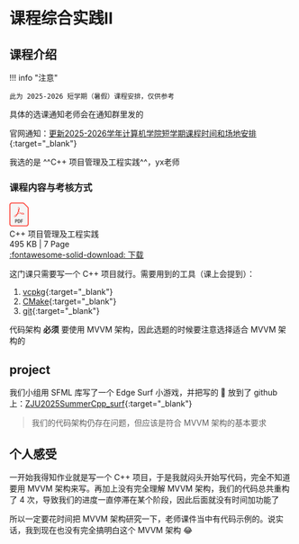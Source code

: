 # 课程综合实践Ⅱ

<!-- !!! tip "说明"

    本文档正在更新中…… -->

## 课程介绍

!!! info "注意"

    此为 2025-2026 短学期（暑假）课程安排，仅供参考

具体的选课通知老师会在通知群里发的

官网通知：[更新2025-2026学年计算机学院短学期课程时间和场地安排](http://cspo.zju.edu.cn/2025/0515/c29529a3051086/page.htm){:target="_blank"}

我选的是 ^^C++ 项目管理及工程实践^^，yx老师

### 课程内容与考核方式

<div class="hq-card hq-file-block" markdown="1">
<div class="file-icon"><img src="../../../img/pdf.svg" style="height: 3em;"></div>
<div class="hq-file-body">
<div class="hq-file-title">C++ 项目管理及工程实践</div>
<div class="hq-file-meta">495 KB | 7 Page</div>
</div>
<a class="hq-down-button" target="_blank" href="../../../file/practical_teaching/practical_teaching_doc2.pdf" markdown="1">:fontawesome-solid-download: 下载</a>
</div>

这门课只需要写一个 C++ 项目就行。需要用到的工具（课上会提到）：

1. [vcpkg](../../knowledge/C_Cpp/vcpkg.md){:target="_blank"}
2. [CMake](../../knowledge/C_Cpp/cmake.md){:target="_blank"}
3. [git](../../tools/git/index.md){:target="_blank"}

代码架构 **必须** 要使用 MVVM 架构，因此选题的时候要注意选择适合 MVVM 架构的

## project

我们小组用 SFML 库写了一个 Edge Surf 小游戏，并把写的 💩 放到了 github 上：[ZJU2025SummerCpp_surf](https://github.com/WintermelonC/ZJU2025SummerCpp_surf){:target="_blank"}

> 我们的代码架构仍存在问题，但应该是符合 MVVM 架构的基本要求

## 个人感受

一开始我得知作业就是写一个 C++ 项目，于是我就闷头开始写代码，完全不知道要用 MVVM 架构来写。再加上没有完全理解 MVVM 架构，我们的代码总共重构了 4 次，导致我们的进度一直停滞在某个阶段，因此后面就没有时间加功能了

所以一定要花时间把 MVVM 架构研究一下，老师课件当中有代码示例的。说实话，我到现在也没有完全搞明白这个 MVVM 架构 😂